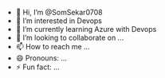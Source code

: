 - 👋 Hi, I’m @SomSekar0708
- 👀 I’m interested in Devops
- 🌱 I’m currently learning Azure with Devops 
- 💞️ I’m looking to collaborate on ...
- 📫 How to reach me ...
- 😄 Pronouns: ...
- ⚡ Fun fact: ...

<!---
SomSekar0708/SomSekar0708 is a ✨ special ✨ repository because its `README.md` (this file) appears on your GitHub profile.
You can click the Preview link to take a look at your changes.
--->
